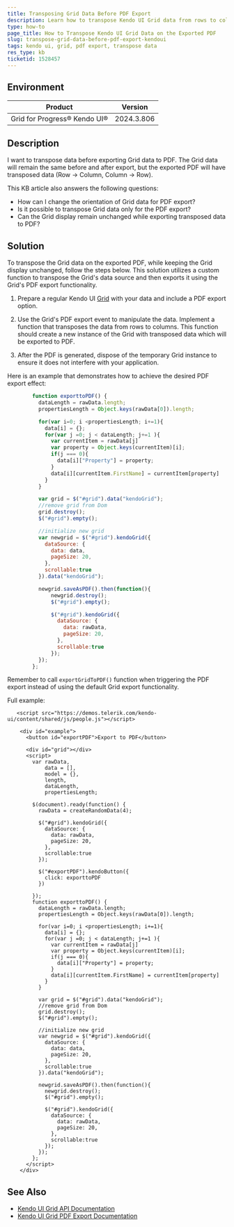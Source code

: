 ```yaml
---
title: Transposing Grid Data Before PDF Export
description: Learn how to transpose Kendo UI Grid data from rows to columns on the exported PDF, while keeping the Grid display unchanged.
type: how-to
page_title: How to Transpose Kendo UI Grid Data on the Exported PDF
slug: transpose-grid-data-before-pdf-export-kendoui
tags: kendo ui, grid, pdf export, transpose data
res_type: kb
ticketid: 1528457
---
```


## Environment

| Product | Version |
| --- | --- |
| Grid for Progress® Kendo UI® | 2024.3.806 |

## Description

I want to transpose data before exporting Grid data to PDF. The Grid data will remain the same before and after export, but the exported PDF will have transposed data (Row -> Column, Column -> Row).

This KB article also answers the following questions:
- How can I change the orientation of Grid data for PDF export?
- Is it possible to transpose Grid data only for the PDF export?
- Can the Grid display remain unchanged while exporting transposed data to PDF?

## Solution

To transpose the Grid data on the exported PDF, while keeping the Grid display unchanged, follow the steps below. This solution utilizes a custom function to transpose the Grid's data source and then exports it using the Grid's PDF export functionality.

1. Prepare a regular Kendo UI [Grid](https://docs.telerik.com/kendo-ui/api/javascript/ui/grid) with your data and include a PDF export option.

2. Use the Grid's PDF export event to manipulate the data. Implement a function that transposes the data from rows to columns. This function should create a new instance of the Grid with transposed data which will be exported to PDF.

3. After the PDF is generated, dispose of the temporary Grid instance to ensure it does not interfere with your application.

Here is an example that demonstrates how to achieve the desired PDF export effect:

```javascript
        function exporttoPDF() {
          dataLength = rawData.length;
          propertiesLength = Object.keys(rawData[0]).length;

          for(var i=0; i <propertiesLength; i+=1){
            data[i] = {};
            for(var j =0; j < dataLength; j+=1 ){
              var currentItem = rawData[j]
              var property = Object.keys(currentItem)[i];
              if(j === 0){
                data[i]["Property"] = property;
              }
              data[i][currentItem.FirstName] = currentItem[property]
            }
          }

          var grid = $("#grid").data("kendoGrid");
          //remove grid from Dom
          grid.destroy();
          $("#grid").empty();

          //initialize new grid
          var newgrid = $("#grid").kendoGrid({
            dataSource: {
              data: data,
              pageSize: 20,
            },
            scrollable:true
          }).data("kendoGrid");

          newgrid.saveAsPDF().then(function(){
              newgrid.destroy();
              $("#grid").empty();

              $("#grid").kendoGrid({
                dataSource: {
                  data: rawData,
                  pageSize: 20,
                },
                scrollable:true
              });
          });
        };
```

Remember to call `exportGridToPDF()` function when triggering the PDF export instead of using the default Grid export functionality.


Full example:

```dojo
   <script src="https://demos.telerik.com/kendo-ui/content/shared/js/people.js"></script>

    <div id="example">
      <button id="exportPDF">Export to PDF</button>

      <div id="grid"></div>
      <script>
        var rawData,
            data = [],
            model = {},
            length,
            dataLength,
            propertiesLength;

        $(document).ready(function() {
          rawData = createRandomData(4);

          $("#grid").kendoGrid({
            dataSource: {
              data: rawData,
              pageSize: 20,
            },
            scrollable:true
          });

          $("#exportPDF").kendoButton({
            click: exporttoPDF
          })

        });
        function exporttoPDF() {
          dataLength = rawData.length;
          propertiesLength = Object.keys(rawData[0]).length;

          for(var i=0; i <propertiesLength; i+=1){
            data[i] = {};
            for(var j =0; j < dataLength; j+=1 ){
              var currentItem = rawData[j]
              var property = Object.keys(currentItem)[i];
              if(j === 0){
                data[i]["Property"] = property;
              }
              data[i][currentItem.FirstName] = currentItem[property]
            }
          }

          var grid = $("#grid").data("kendoGrid");
          //remove grid from Dom
          grid.destroy();
          $("#grid").empty();

          //initialize new grid
          var newgrid = $("#grid").kendoGrid({
            dataSource: {
              data: data,
              pageSize: 20,
            },
            scrollable:true
          }).data("kendoGrid");

          newgrid.saveAsPDF().then(function(){
            newgrid.destroy();
            $("#grid").empty();

            $("#grid").kendoGrid({
              dataSource: {
                data: rawData,
                pageSize: 20,
              },
              scrollable:true
            });
          });
        };
      </script>
    </div>
```

## See Also

- [Kendo UI Grid API Documentation](https://docs.telerik.com/kendo-ui/api/javascript/ui/grid)
- [Kendo UI Grid PDF Export Documentation](https://docs.telerik.com/kendo-ui/controls/grid/export/pdf-export)
